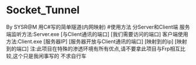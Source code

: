# Socket_Tunnel
By SYSR@M
用C#写的简单隧道(内网映射)
#使用方法
分Server和Client端
服务端监听方法:Server.exe [与Client通讯的端口] [我们需要访问的端口]
客户端使用方法:Client.exe [服务器IP] [服务器开放与Client通讯的端口] [映射到的ip] [映射到的端口]
注:此项目在特殊的渗透环境有所有优点,请不要拿此项目与Frp相互比较,这个只是我闲事写的 不求自行车

